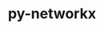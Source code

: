 ---
title: "py-networkx"
layout: cache
categories: [package, develop]
meta: {"compilers": ["apple-clang@=16.0.0", "gcc@=11.1.0", "gcc@=11.4.0", "gcc@=13.2.0", "gcc@=9.4.0", "oneapi@=2024.2.1"], "num_specs": 162, "num_specs_by_stack": {"data-vis-sdk": 12, "e4s": 39, "e4s-neoverse-v2": 2, "e4s-neoverse_v1": 9, "e4s-oneapi": 13, "e4s-power": 1, "hep": 8, "ml-darwin-aarch64-mps": 20, "ml-linux-aarch64-cpu": 26, "ml-linux-aarch64-cuda": 27, "ml-linux-x86_64-cpu": 25, "ml-linux-x86_64-cuda": 28, "root": 162}, "oss": ["sequoia", "ubuntu20.04", "ubuntu22.04", "ubuntu24.04"], "platforms": ["darwin", "linux"], "stacks": ["data-vis-sdk", "e4s", "e4s-neoverse-v2", "e4s-neoverse_v1", "e4s-oneapi", "e4s-power", "hep", "ml-darwin-aarch64-mps", "ml-linux-aarch64-cpu", "ml-linux-aarch64-cuda", "ml-linux-x86_64-cpu", "ml-linux-x86_64-cuda", "root"], "targets": ["aarch64", "neoverse_v1", "neoverse_v2", "ppc64le", "x86_64_v3"], "versions": ["2.7.1", "3.1", "3.3", "3.4.2"]}
spec_details: [{"compiler": "gcc@=11.4.0", "hash": "24bjwxhps6op2g7vo6gpicgekvpi7ol4", "os": "ubuntu22.04", "platform": "linux", "size": "-", "stacks": ["e4s-neoverse_v1", "root"], "target": "neoverse_v1", "variants": ["build_system=python_pip", "+default", "~extra"], "versions": ["2.7.1"]}, {"compiler": "oneapi@=2024.2.1", "hash": "26bgvcngotxxl3uttwsrrw3j4iiwxbax", "os": "ubuntu22.04", "platform": "linux", "size": "-", "stacks": ["e4s-oneapi", "root"], "target": "x86_64_v3", "variants": ["build_system=python_pip", "+default", "~extra"], "versions": ["3.1"]}, {"compiler": "gcc@=13.2.0", "hash": "2a3t7aek6fkiusz2rgeuyxosukfqcjvt", "os": "ubuntu24.04", "platform": "linux", "size": "-", "stacks": ["ml-linux-aarch64-cpu", "ml-linux-aarch64-cuda", "root"], "target": "aarch64", "variants": ["build_system=python_pip", "+default", "~extra"], "versions": ["2.7.1"]}, {"compiler": "oneapi@=2024.2.1", "hash": "2dc4wiljaa64dazdxavszbdwykdr2vyj", "os": "ubuntu22.04", "platform": "linux", "size": "-", "stacks": ["root"], "target": "x86_64_v3", "variants": ["build_system=python_pip", "+default", "~extra"], "versions": ["3.3"]}, {"compiler": "gcc@=13.2.0", "hash": "2hqkcor3uclnxnedq3jtudaskp4zn42h", "os": "ubuntu24.04", "platform": "linux", "size": "-", "stacks": ["ml-linux-aarch64-cpu", "ml-linux-aarch64-cuda", "root"], "target": "aarch64", "variants": ["build_system=python_pip", "+default", "~extra"], "versions": ["3.3"]}, {"compiler": "gcc@=13.2.0", "hash": "2jibqkt7gdoxx3ylege7pm7suvn45jfw", "os": "ubuntu24.04", "platform": "linux", "size": "-", "stacks": ["ml-linux-aarch64-cpu", "ml-linux-aarch64-cuda", "root"], "target": "aarch64", "variants": ["build_system=python_pip", "+default", "~extra"], "versions": ["2.7.1"]}, {"compiler": "gcc@=11.4.0", "hash": "2jpj2q6acekop3mnnajn7hf7jmamk6in", "os": "ubuntu22.04", "platform": "linux", "size": "-", "stacks": ["e4s", "root"], "target": "x86_64_v3", "variants": ["build_system=python_pip", "+default", "~extra"], "versions": ["3.4.2"]}, {"compiler": "gcc@=11.4.0", "hash": "2wuvn2g3xqakcbmtk7venkuniaygb3eu", "os": "ubuntu22.04", "platform": "linux", "size": "-", "stacks": ["e4s", "root"], "target": "x86_64_v3", "variants": ["build_system=python_pip", "+default", "~extra"], "versions": ["2.7.1"]}, {"compiler": "gcc@=13.2.0", "hash": "35xenunanc4hd6rxi7szxdhletingowk", "os": "ubuntu24.04", "platform": "linux", "size": "-", "stacks": ["ml-linux-x86_64-cpu", "ml-linux-x86_64-cuda", "root"], "target": "x86_64_v3", "variants": ["build_system=python_pip", "+default", "~extra"], "versions": ["3.3"]}, {"compiler": "gcc@=13.2.0", "hash": "3l4rhzehvxliktyxc655gfkjviy7g52f", "os": "ubuntu24.04", "platform": "linux", "size": "-", "stacks": ["ml-linux-aarch64-cpu", "ml-linux-aarch64-cuda", "root"], "target": "aarch64", "variants": ["build_system=python_pip", "+default", "~extra"], "versions": ["3.3"]}, {"compiler": "gcc@=13.2.0", "hash": "3oyzf2mzf5vblovi3kiitxx7acp5x4vv", "os": "ubuntu24.04", "platform": "linux", "size": "-", "stacks": ["ml-linux-aarch64-cpu", "ml-linux-aarch64-cuda", "root"], "target": "aarch64", "variants": ["build_system=python_pip", "+default", "~extra"], "versions": ["3.3"]}, {"compiler": "gcc@=11.4.0", "hash": "42r5lybrjmzazq344ca7kotutjvyjjos", "os": "ubuntu22.04", "platform": "linux", "size": "-", "stacks": ["e4s", "root"], "target": "x86_64_v3", "variants": ["build_system=python_pip", "+default", "~extra"], "versions": ["2.7.1"]}, {"compiler": "oneapi@=2024.2.1", "hash": "43mh5fjz7lb2gk3mjdc3jkicb5bm5mfv", "os": "ubuntu22.04", "platform": "linux", "size": "-", "stacks": ["e4s-oneapi", "root"], "target": "x86_64_v3", "variants": ["build_system=python_pip", "+default", "~extra"], "versions": ["3.3"]}, {"compiler": "gcc@=13.2.0", "hash": "45egbh6jmhfwhuhzgu3ojeieawatmas4", "os": "ubuntu24.04", "platform": "linux", "size": "-", "stacks": ["ml-linux-x86_64-cpu", "ml-linux-x86_64-cuda", "root"], "target": "x86_64_v3", "variants": ["build_system=python_pip", "+default", "~extra"], "versions": ["2.7.1"]}, {"compiler": "apple-clang@=16.0.0", "hash": "47vqv2ajj4kvycq7lgt7iga3bmjfeice", "os": "sequoia", "platform": "darwin", "size": "-", "stacks": ["ml-darwin-aarch64-mps", "root"], "target": "aarch64", "variants": ["build_system=python_pip", "+default", "~extra"], "versions": ["3.3"]}, {"compiler": "gcc@=9.4.0", "hash": "4aasdbtndx6hecsudtehasr6tp42mfsh", "os": "ubuntu20.04", "platform": "linux", "size": "-", "stacks": ["e4s-power", "root"], "target": "ppc64le", "variants": ["build_system=python_pip", "+default", "~extra"], "versions": ["3.1"]}, {"compiler": "gcc@=11.4.0", "hash": "4o7uw6djdzaf4wqxocjci5lfqoxl35br", "os": "ubuntu22.04", "platform": "linux", "size": "-", "stacks": ["e4s-neoverse_v1", "root"], "target": "neoverse_v1", "variants": ["build_system=python_pip", "+default", "~extra"], "versions": ["2.7.1"]}, {"compiler": "gcc@=13.2.0", "hash": "4tprkgh3okmqaltcoo5qr5okamnfwrpo", "os": "ubuntu24.04", "platform": "linux", "size": "-", "stacks": ["ml-linux-aarch64-cpu", "ml-linux-aarch64-cuda", "root"], "target": "aarch64", "variants": ["build_system=python_pip", "+default", "~extra"], "versions": ["2.7.1"]}, {"compiler": "gcc@=11.1.0", "hash": "5brge57mrsxxzqolm3ayi2fd56hqo6w7", "os": "ubuntu20.04", "platform": "linux", "size": "-", "stacks": ["data-vis-sdk", "root"], "target": "x86_64_v3", "variants": ["build_system=python_pip", "+default", "~extra"], "versions": ["3.4.2"]}, {"compiler": "oneapi@=2024.2.1", "hash": "5n675b5otwh5ze5w2epnly5sfj7ku2vw", "os": "ubuntu22.04", "platform": "linux", "size": "-", "stacks": ["e4s-oneapi", "root"], "target": "x86_64_v3", "variants": ["build_system=python_pip", "+default", "~extra"], "versions": ["3.1"]}, {"compiler": "apple-clang@=16.0.0", "hash": "5r3wccxar5jtxwjhtopdyibtjeybkjyw", "os": "sequoia", "platform": "darwin", "size": "-", "stacks": ["ml-darwin-aarch64-mps", "root"], "target": "aarch64", "variants": ["build_system=python_pip", "+default", "~extra"], "versions": ["2.7.1"]}, {"compiler": "gcc@=13.2.0", "hash": "5yvo4zbbw3wmdkq6sihl3nwszpyehcpv", "os": "ubuntu24.04", "platform": "linux", "size": "-", "stacks": ["ml-linux-x86_64-cpu", "ml-linux-x86_64-cuda", "root"], "target": "x86_64_v3", "variants": ["build_system=python_pip", "+default", "~extra"], "versions": ["2.7.1"]}, {"compiler": "gcc@=11.4.0", "hash": "65zgr4pckwsgauv7rprifczrkmnajumb", "os": "ubuntu22.04", "platform": "linux", "size": "-", "stacks": ["e4s", "root"], "target": "x86_64_v3", "variants": ["build_system=python_pip", "+default", "~extra"], "versions": ["3.4.2"]}, {"compiler": "oneapi@=2024.2.1", "hash": "6afgg6znxld33e6wj7xebdzrfes2ftq6", "os": "ubuntu22.04", "platform": "linux", "size": "-", "stacks": ["e4s-oneapi", "root"], "target": "x86_64_v3", "variants": ["build_system=python_pip", "+default", "~extra"], "versions": ["3.3"]}, {"compiler": "oneapi@=2024.2.1", "hash": "6cnnhb477w7swxw7va5bfwzbqv5sy2tn", "os": "ubuntu22.04", "platform": "linux", "size": "-", "stacks": ["e4s-oneapi", "root"], "target": "x86_64_v3", "variants": ["build_system=python_pip", "+default", "~extra"], "versions": ["3.3"]}, {"compiler": "gcc@=11.4.0", "hash": "6etpjjrzaqdotpjug5ypy2l72xlufpug", "os": "ubuntu22.04", "platform": "linux", "size": "-", "stacks": ["e4s", "root"], "target": "x86_64_v3", "variants": ["build_system=python_pip", "+default", "~extra"], "versions": ["3.4.2"]}, {"compiler": "gcc@=11.4.0", "hash": "6ezxfaws3nwdslabfkenk4hhjc7l3r7v", "os": "ubuntu22.04", "platform": "linux", "size": "-", "stacks": ["e4s", "root"], "target": "x86_64_v3", "variants": ["build_system=python_pip", "+default", "~extra"], "versions": ["2.7.1"]}, {"compiler": "gcc@=11.4.0", "hash": "6foidezidmyvzde5povxgm4lha6yswct", "os": "ubuntu22.04", "platform": "linux", "size": "-", "stacks": ["e4s-neoverse_v1", "root"], "target": "neoverse_v1", "variants": ["build_system=python_pip", "+default", "~extra"], "versions": ["2.7.1"]}, {"compiler": "gcc@=13.2.0", "hash": "6gdu6x7xzqva6mheq5md7dr2jwzb2o4i", "os": "ubuntu24.04", "platform": "linux", "size": "-", "stacks": ["ml-linux-aarch64-cpu", "ml-linux-aarch64-cuda", "root"], "target": "aarch64", "variants": ["build_system=python_pip", "+default", "~extra"], "versions": ["3.3"]}, {"compiler": "oneapi@=2024.2.1", "hash": "6haacjvjr5phtpuupfep2zt7kzk6e4fh", "os": "ubuntu22.04", "platform": "linux", "size": "-", "stacks": ["e4s-oneapi", "root"], "target": "x86_64_v3", "variants": ["build_system=python_pip", "+default", "~extra"], "versions": ["3.3"]}, {"compiler": "gcc@=13.2.0", "hash": "6kxgzqikotpl4o4o2dwrmerv5nz75tzc", "os": "ubuntu24.04", "platform": "linux", "size": "-", "stacks": ["ml-linux-x86_64-cuda", "root"], "target": "x86_64_v3", "variants": ["build_system=python_pip", "+default", "~extra"], "versions": ["2.7.1"]}, {"compiler": "gcc@=13.2.0", "hash": "76uho35cwovzjmghqd2kjgkyukmimfw2", "os": "ubuntu24.04", "platform": "linux", "size": "-", "stacks": ["ml-linux-x86_64-cpu", "ml-linux-x86_64-cuda", "root"], "target": "x86_64_v3", "variants": ["build_system=python_pip", "+default", "~extra"], "versions": ["3.3"]}, {"compiler": "oneapi@=2024.2.1", "hash": "7gek5a7tbr424fzhoqqyj5omfjsu7l3e", "os": "ubuntu22.04", "platform": "linux", "size": "-", "stacks": ["e4s-oneapi", "root"], "target": "x86_64_v3", "variants": ["build_system=python_pip", "+default", "~extra"], "versions": ["3.3"]}, {"compiler": "gcc@=11.4.0", "hash": "7iqlybedksaw25amsgrmrp4oqdzomthv", "os": "ubuntu22.04", "platform": "linux", "size": "-", "stacks": ["e4s", "root"], "target": "x86_64_v3", "variants": ["build_system=python_pip", "+default", "~extra"], "versions": ["3.3"]}, {"compiler": "gcc@=11.4.0", "hash": "7mgilb4zwl6trdldf45gfu3vllp37uxp", "os": "ubuntu22.04", "platform": "linux", "size": "-", "stacks": ["e4s", "root"], "target": "x86_64_v3", "variants": ["build_system=python_pip", "+default", "~extra"], "versions": ["2.7.1"]}, {"compiler": "gcc@=11.4.0", "hash": "7w32h47ipqss53s5hyfwfiyd637p6znh", "os": "ubuntu22.04", "platform": "linux", "size": "-", "stacks": ["e4s", "root"], "target": "x86_64_v3", "variants": ["build_system=python_pip", "+default", "~extra"], "versions": ["3.3"]}, {"compiler": "gcc@=11.4.0", "hash": "7xfntpx5fblvp7hrsi4idz5pzlsy7y7r", "os": "ubuntu22.04", "platform": "linux", "size": "-", "stacks": ["hep", "root"], "target": "x86_64_v3", "variants": ["build_system=python_pip", "+default", "~extra"], "versions": ["2.7.1"]}, {"compiler": "gcc@=11.4.0", "hash": "a6y5e2olcnk73z7qjbis4zk3c32yphg5", "os": "ubuntu22.04", "platform": "linux", "size": "-", "stacks": ["hep", "root"], "target": "x86_64_v3", "variants": ["build_system=python_pip", "+default", "~extra"], "versions": ["2.7.1"]}, {"compiler": "gcc@=11.4.0", "hash": "acpk7oigyperst34ukhrrnr4dhcewlcv", "os": "ubuntu22.04", "platform": "linux", "size": "-", "stacks": ["hep", "root"], "target": "x86_64_v3", "variants": ["build_system=python_pip", "+default", "~extra"], "versions": ["2.7.1"]}, {"compiler": "apple-clang@=16.0.0", "hash": "ag5pxwtl32ke2sj2a6j627qsa5ojofmz", "os": "sequoia", "platform": "darwin", "size": "-", "stacks": ["ml-darwin-aarch64-mps", "root"], "target": "aarch64", "variants": ["build_system=python_pip", "+default", "~extra"], "versions": ["3.3"]}, {"compiler": "gcc@=11.4.0", "hash": "ai45sjcxc5vmocbkylm4l72iwmgjhyka", "os": "ubuntu22.04", "platform": "linux", "size": "-", "stacks": ["hep", "root"], "target": "x86_64_v3", "variants": ["build_system=python_pip", "+default", "~extra"], "versions": ["2.7.1"]}, {"compiler": "gcc@=13.2.0", "hash": "auurnagx2seufftswc7rev72q3kpeyr7", "os": "ubuntu24.04", "platform": "linux", "size": "-", "stacks": ["ml-linux-aarch64-cpu", "ml-linux-aarch64-cuda", "root"], "target": "aarch64", "variants": ["build_system=python_pip", "+default", "~extra"], "versions": ["3.1"]}, {"compiler": "gcc@=13.2.0", "hash": "ax7fmluvmluf7lfiu5h4qk4qygnlhkhg", "os": "ubuntu24.04", "platform": "linux", "size": "-", "stacks": ["ml-linux-aarch64-cpu", "ml-linux-aarch64-cuda", "root"], "target": "aarch64", "variants": ["build_system=python_pip", "+default", "~extra"], "versions": ["3.3"]}, {"compiler": "gcc@=11.4.0", "hash": "ayt7v46bonlu7kngi2ucrvqycf35np7x", "os": "ubuntu22.04", "platform": "linux", "size": "-", "stacks": ["e4s", "root"], "target": "x86_64_v3", "variants": ["build_system=python_pip", "+default", "~extra"], "versions": ["3.3"]}, {"compiler": "gcc@=13.2.0", "hash": "bckss2njn5vfpzgao35ulwahd3gq52dc", "os": "ubuntu24.04", "platform": "linux", "size": "-", "stacks": ["ml-linux-x86_64-cpu", "ml-linux-x86_64-cuda", "root"], "target": "x86_64_v3", "variants": ["build_system=python_pip", "+default", "~extra"], "versions": ["3.3"]}, {"compiler": "oneapi@=2024.2.1", "hash": "bjovd3ynbyttpi7usivajwmvz6qcdhcw", "os": "ubuntu22.04", "platform": "linux", "size": "-", "stacks": ["e4s-oneapi", "root"], "target": "x86_64_v3", "variants": ["build_system=python_pip", "+default", "~extra"], "versions": ["3.3"]}, {"compiler": "gcc@=11.1.0", "hash": "bzv2ni7c7usimashahl2fb5xoffiym4s", "os": "ubuntu20.04", "platform": "linux", "size": "-", "stacks": ["data-vis-sdk", "root"], "target": "x86_64_v3", "variants": ["build_system=python_pip", "+default", "~extra"], "versions": ["3.4.2"]}, {"compiler": "gcc@=13.2.0", "hash": "ccrpxxdrnjolxg3tdpeat2qogrkusxmf", "os": "ubuntu24.04", "platform": "linux", "size": "-", "stacks": ["ml-linux-x86_64-cpu", "ml-linux-x86_64-cuda", "root"], "target": "x86_64_v3", "variants": ["build_system=python_pip", "+default", "~extra"], "versions": ["3.3"]}, {"compiler": "gcc@=11.4.0", "hash": "cdzyeqgfu76qin4bsx6l4l5jxfa76ota", "os": "ubuntu22.04", "platform": "linux", "size": "-", "stacks": ["e4s", "root"], "target": "x86_64_v3", "variants": ["build_system=python_pip", "+default", "~extra"], "versions": ["2.7.1"]}, {"compiler": "gcc@=11.4.0", "hash": "cgi2igkbnx6gkas7mopbghtywrdsgofo", "os": "ubuntu22.04", "platform": "linux", "size": "-", "stacks": ["e4s", "root"], "target": "x86_64_v3", "variants": ["build_system=python_pip", "+default", "~extra"], "versions": ["3.4.2"]}, {"compiler": "apple-clang@=16.0.0", "hash": "cqltfww2rkslhn7zuoxvuyweuhn4iowt", "os": "sequoia", "platform": "darwin", "size": "-", "stacks": ["ml-darwin-aarch64-mps", "root"], "target": "aarch64", "variants": ["build_system=python_pip", "+default", "~extra"], "versions": ["2.7.1"]}, {"compiler": "gcc@=13.2.0", "hash": "cwxbnbuphzwfyrd3krnrfk4q47f2q2fq", "os": "ubuntu24.04", "platform": "linux", "size": "-", "stacks": ["ml-linux-aarch64-cpu", "ml-linux-aarch64-cuda", "root"], "target": "aarch64", "variants": ["build_system=python_pip", "+default", "~extra"], "versions": ["2.7.1"]}, {"compiler": "gcc@=11.1.0", "hash": "d4s7gzejrwyl2grtz6hpw4hxfy4r5hnx", "os": "ubuntu20.04", "platform": "linux", "size": "-", "stacks": ["data-vis-sdk", "root"], "target": "x86_64_v3", "variants": ["build_system=python_pip", "+default", "~extra"], "versions": ["3.4.2"]}, {"compiler": "gcc@=11.4.0", "hash": "df4o5agyb2pzpmecztujhstqeaijtps6", "os": "ubuntu22.04", "platform": "linux", "size": "-", "stacks": ["e4s-neoverse_v1", "root"], "target": "neoverse_v1", "variants": ["build_system=python_pip", "+default", "~extra"], "versions": ["2.7.1"]}, {"compiler": "gcc@=11.4.0", "hash": "dmbbdi76qcnsgj2wgvk4fubg3xhhdlz6", "os": "ubuntu22.04", "platform": "linux", "size": "-", "stacks": ["e4s", "root"], "target": "x86_64_v3", "variants": ["build_system=python_pip", "+default", "~extra"], "versions": ["2.7.1"]}, {"compiler": "gcc@=11.4.0", "hash": "drgv6hsaerssd2ceoi4crl4fleqfkcqi", "os": "ubuntu22.04", "platform": "linux", "size": "-", "stacks": ["e4s-neoverse_v1", "root"], "target": "neoverse_v1", "variants": ["build_system=python_pip", "+default", "~extra"], "versions": ["3.1"]}, {"compiler": "gcc@=11.4.0", "hash": "e6lo5rk5o3zctv4465opxjr5huqw6i5t", "os": "ubuntu22.04", "platform": "linux", "size": "-", "stacks": ["e4s", "root"], "target": "x86_64_v3", "variants": ["build_system=python_pip", "+default", "~extra"], "versions": ["3.3"]}, {"compiler": "apple-clang@=16.0.0", "hash": "eckheirh6fgjqt2nyrbkgw7rcago7smr", "os": "sequoia", "platform": "darwin", "size": "-", "stacks": ["ml-darwin-aarch64-mps", "root"], "target": "aarch64", "variants": ["build_system=python_pip", "+default", "~extra"], "versions": ["2.7.1"]}, {"compiler": "apple-clang@=16.0.0", "hash": "ehfvdwpud4n73xx75gzjmsymk3x76tkd", "os": "sequoia", "platform": "darwin", "size": "-", "stacks": ["ml-darwin-aarch64-mps", "root"], "target": "aarch64", "variants": ["build_system=python_pip", "+default", "~extra"], "versions": ["3.1"]}, {"compiler": "gcc@=13.2.0", "hash": "epguzqitbaz4pbisaxnqgxidbql6z442", "os": "ubuntu24.04", "platform": "linux", "size": "-", "stacks": ["ml-linux-x86_64-cpu", "ml-linux-x86_64-cuda", "root"], "target": "x86_64_v3", "variants": ["build_system=python_pip", "+default", "~extra"], "versions": ["2.7.1"]}, {"compiler": "gcc@=13.2.0", "hash": "esosqrxrvyfoggej6zsyyj3gatjcvh44", "os": "ubuntu24.04", "platform": "linux", "size": "-", "stacks": ["ml-linux-x86_64-cpu", "ml-linux-x86_64-cuda", "root"], "target": "x86_64_v3", "variants": ["build_system=python_pip", "+default", "~extra"], "versions": ["2.7.1"]}, {"compiler": "gcc@=11.4.0", "hash": "f5vkzuoms5xtpbhjeetlj42bmto2gtkk", "os": "ubuntu22.04", "platform": "linux", "size": "-", "stacks": ["e4s", "root"], "target": "x86_64_v3", "variants": ["build_system=python_pip", "+default", "~extra"], "versions": ["3.1"]}, {"compiler": "gcc@=11.4.0", "hash": "f7nmm4adbrtynuio4aaroz2thz2k75gu", "os": "ubuntu22.04", "platform": "linux", "size": "-", "stacks": ["e4s", "root"], "target": "x86_64_v3", "variants": ["build_system=python_pip", "+default", "~extra"], "versions": ["3.4.2"]}, {"compiler": "gcc@=11.1.0", "hash": "faa4wiyz4bxydg2yilt7utni5efemtyg", "os": "ubuntu20.04", "platform": "linux", "size": "-", "stacks": ["data-vis-sdk", "root"], "target": "x86_64_v3", "variants": ["build_system=python_pip", "+default", "~extra"], "versions": ["3.4.2"]}, {"compiler": "gcc@=11.4.0", "hash": "fgf2zsd3rx7oisoh6e5pbxpgrs6imhal", "os": "ubuntu22.04", "platform": "linux", "size": "-", "stacks": ["e4s", "root"], "target": "x86_64_v3", "variants": ["build_system=python_pip", "+default", "~extra"], "versions": ["2.7.1"]}, {"compiler": "apple-clang@=16.0.0", "hash": "ftio6genv3of3hv4nho2na5dcbbumfqi", "os": "sequoia", "platform": "darwin", "size": "-", "stacks": ["ml-darwin-aarch64-mps", "root"], "target": "aarch64", "variants": ["build_system=python_pip", "+default", "~extra"], "versions": ["3.3"]}, {"compiler": "gcc@=13.2.0", "hash": "fxwllfgmeniegoqky7eljc7afcucca5x", "os": "ubuntu24.04", "platform": "linux", "size": "-", "stacks": ["ml-linux-x86_64-cpu", "ml-linux-x86_64-cuda", "root"], "target": "x86_64_v3", "variants": ["build_system=python_pip", "+default", "~extra"], "versions": ["2.7.1"]}, {"compiler": "gcc@=11.4.0", "hash": "g77eqjlxj5vs4l6pilix76bdd323xfyz", "os": "ubuntu22.04", "platform": "linux", "size": "-", "stacks": ["e4s-neoverse-v2", "root"], "target": "neoverse_v2", "variants": ["build_system=python_pip", "+default", "~extra"], "versions": ["3.1"]}, {"compiler": "gcc@=13.2.0", "hash": "g77hgiiuheoocnvinpu37vgdu6xiz32f", "os": "ubuntu24.04", "platform": "linux", "size": "-", "stacks": ["ml-linux-x86_64-cuda", "root"], "target": "x86_64_v3", "variants": ["build_system=python_pip", "+default", "~extra"], "versions": ["3.3"]}, {"compiler": "gcc@=11.4.0", "hash": "gflpfdxrnv3vznjcexwurqtx3y3qp5y5", "os": "ubuntu22.04", "platform": "linux", "size": "-", "stacks": ["e4s", "root"], "target": "x86_64_v3", "variants": ["build_system=python_pip", "+default", "~extra"], "versions": ["3.4.2"]}, {"compiler": "gcc@=11.4.0", "hash": "giy57kq35dt3eo4qvolwakw6wneub5ec", "os": "ubuntu22.04", "platform": "linux", "size": "-", "stacks": ["e4s", "root"], "target": "x86_64_v3", "variants": ["build_system=python_pip", "+default", "~extra"], "versions": ["3.3"]}, {"compiler": "gcc@=11.1.0", "hash": "glbth7nvfvtjaczcepulzz4nwayekyvc", "os": "ubuntu20.04", "platform": "linux", "size": "-", "stacks": ["data-vis-sdk", "root"], "target": "x86_64_v3", "variants": ["build_system=python_pip", "+default", "~extra"], "versions": ["3.4.2"]}, {"compiler": "gcc@=13.2.0", "hash": "gq54a5dy5gvkmdmsrkip3bja4aggff5q", "os": "ubuntu24.04", "platform": "linux", "size": "-", "stacks": ["ml-linux-x86_64-cpu", "ml-linux-x86_64-cuda", "root"], "target": "x86_64_v3", "variants": ["build_system=python_pip", "+default", "~extra"], "versions": ["3.3"]}, {"compiler": "gcc@=13.2.0", "hash": "gswzhruo5cijcgt6mkrteenryosmfmcn", "os": "ubuntu24.04", "platform": "linux", "size": "-", "stacks": ["ml-linux-aarch64-cpu", "ml-linux-aarch64-cuda", "root"], "target": "aarch64", "variants": ["build_system=python_pip", "+default", "~extra"], "versions": ["2.7.1"]}, {"compiler": "gcc@=11.4.0", "hash": "guqi27xwargohgtpmr2lrvktj6lcuy5r", "os": "ubuntu22.04", "platform": "linux", "size": "-", "stacks": ["e4s-neoverse-v2", "root"], "target": "neoverse_v2", "variants": ["build_system=python_pip", "+default", "~extra"], "versions": ["3.1"]}, {"compiler": "gcc@=11.4.0", "hash": "h4kiqzarfkb6th45vbj6rkpbur4xiewg", "os": "ubuntu22.04", "platform": "linux", "size": "-", "stacks": ["e4s-neoverse_v1", "root"], "target": "neoverse_v1", "variants": ["build_system=python_pip", "+default", "~extra"], "versions": ["2.7.1"]}, {"compiler": "gcc@=11.4.0", "hash": "h5jtnx6js6tfpf4rzld6o4mlkcdmiq2j", "os": "ubuntu22.04", "platform": "linux", "size": "-", "stacks": ["e4s", "root"], "target": "x86_64_v3", "variants": ["build_system=python_pip", "+default", "~extra"], "versions": ["3.4.2"]}, {"compiler": "gcc@=11.4.0", "hash": "h75mhtajpqm5dcsy5glm3ezei2tih5xn", "os": "ubuntu22.04", "platform": "linux", "size": "-", "stacks": ["e4s", "root"], "target": "x86_64_v3", "variants": ["build_system=python_pip", "+default", "~extra"], "versions": ["2.7.1"]}, {"compiler": "gcc@=13.2.0", "hash": "hj4ui55elgw7zaqgezszcmdacl4ipnnx", "os": "ubuntu24.04", "platform": "linux", "size": "-", "stacks": ["ml-linux-aarch64-cpu", "ml-linux-aarch64-cuda", "root"], "target": "aarch64", "variants": ["build_system=python_pip", "+default", "~extra"], "versions": ["2.7.1"]}, {"compiler": "gcc@=13.2.0", "hash": "hjb2kslrgvrwqrq2rkzh3xmp6jzk7h2l", "os": "ubuntu24.04", "platform": "linux", "size": "-", "stacks": ["ml-linux-aarch64-cpu", "ml-linux-aarch64-cuda", "root"], "target": "aarch64", "variants": ["build_system=python_pip", "+default", "~extra"], "versions": ["2.7.1"]}, {"compiler": "apple-clang@=16.0.0", "hash": "hkvkalsm3mjwkhtk6bpugzrdek4kpm5l", "os": "sequoia", "platform": "darwin", "size": "-", "stacks": ["ml-darwin-aarch64-mps", "root"], "target": "aarch64", "variants": ["build_system=python_pip", "+default", "~extra"], "versions": ["3.3"]}, {"compiler": "gcc@=13.2.0", "hash": "hquz7dz3owlta2a2yvnbywlmmxvjdmim", "os": "ubuntu24.04", "platform": "linux", "size": "-", "stacks": ["ml-linux-x86_64-cpu", "ml-linux-x86_64-cuda", "root"], "target": "x86_64_v3", "variants": ["build_system=python_pip", "+default", "~extra"], "versions": ["3.3"]}, {"compiler": "gcc@=13.2.0", "hash": "i2il7k4dhqple355mqnpqborkn5bkekq", "os": "ubuntu24.04", "platform": "linux", "size": "-", "stacks": ["ml-linux-x86_64-cpu", "ml-linux-x86_64-cuda", "root"], "target": "x86_64_v3", "variants": ["build_system=python_pip", "+default", "~extra"], "versions": ["2.7.1"]}, {"compiler": "gcc@=11.1.0", "hash": "i3crlhhrxr3xxflkie2mopoetpv5pug5", "os": "ubuntu20.04", "platform": "linux", "size": "-", "stacks": ["data-vis-sdk", "root"], "target": "x86_64_v3", "variants": ["build_system=python_pip", "+default", "~extra"], "versions": ["3.4.2"]}, {"compiler": "gcc@=11.4.0", "hash": "ibvjzkul55nf6g7uujcza3ykm2am6vs5", "os": "ubuntu22.04", "platform": "linux", "size": "-", "stacks": ["e4s", "root"], "target": "x86_64_v3", "variants": ["build_system=python_pip", "+default", "~extra"], "versions": ["2.7.1"]}, {"compiler": "gcc@=11.4.0", "hash": "im57aw5ouxgvrw6plp5padqklis3misa", "os": "ubuntu22.04", "platform": "linux", "size": "-", "stacks": ["e4s", "root"], "target": "x86_64_v3", "variants": ["build_system=python_pip", "+default", "~extra"], "versions": ["2.7.1"]}, {"compiler": "gcc@=13.2.0", "hash": "izykbghus7kuwtbjwjjzri6nwb3y7hz4", "os": "ubuntu24.04", "platform": "linux", "size": "-", "stacks": ["ml-linux-aarch64-cpu", "ml-linux-aarch64-cuda", "root"], "target": "aarch64", "variants": ["build_system=python_pip", "+default", "~extra"], "versions": ["2.7.1"]}, {"compiler": "gcc@=11.4.0", "hash": "j4ndzok2kyq5g4doptebkjqem5yva6gj", "os": "ubuntu22.04", "platform": "linux", "size": "-", "stacks": ["e4s", "root"], "target": "x86_64_v3", "variants": ["build_system=python_pip", "+default", "~extra"], "versions": ["3.4.2"]}, {"compiler": "gcc@=11.4.0", "hash": "jadhum3epqpe2dg62ehzeblqwyiau6gh", "os": "ubuntu22.04", "platform": "linux", "size": "-", "stacks": ["e4s-neoverse_v1", "root"], "target": "neoverse_v1", "variants": ["build_system=python_pip", "+default", "~extra"], "versions": ["2.7.1"]}, {"compiler": "gcc@=11.4.0", "hash": "jfh3k7q7um546ky57y6z3622ow7xgluj", "os": "ubuntu22.04", "platform": "linux", "size": "-", "stacks": ["e4s", "root"], "target": "x86_64_v3", "variants": ["build_system=python_pip", "+default", "~extra"], "versions": ["3.1"]}, {"compiler": "gcc@=11.1.0", "hash": "jiqumlmvtmskxrqjxttzqmieitgl7u2d", "os": "ubuntu20.04", "platform": "linux", "size": "-", "stacks": ["data-vis-sdk", "root"], "target": "x86_64_v3", "variants": ["build_system=python_pip", "+default", "~extra"], "versions": ["3.4.2"]}, {"compiler": "gcc@=11.4.0", "hash": "jmzx6gr3ve2lo32emzhn2eqizemxlsgn", "os": "ubuntu22.04", "platform": "linux", "size": "-", "stacks": ["e4s", "root"], "target": "x86_64_v3", "variants": ["build_system=python_pip", "+default", "~extra"], "versions": ["3.3"]}, {"compiler": "gcc@=13.2.0", "hash": "jsj3c4w2njfdvluk3cm3je6dbckgacwy", "os": "ubuntu24.04", "platform": "linux", "size": "-", "stacks": ["ml-linux-aarch64-cpu", "ml-linux-aarch64-cuda", "root"], "target": "aarch64", "variants": ["build_system=python_pip", "+default", "~extra"], "versions": ["2.7.1"]}, {"compiler": "gcc@=13.2.0", "hash": "jvkgedrggja2kytjfzhnfhykgegv2imx", "os": "ubuntu24.04", "platform": "linux", "size": "-", "stacks": ["ml-linux-aarch64-cpu", "ml-linux-aarch64-cuda", "root"], "target": "aarch64", "variants": ["build_system=python_pip", "+default", "~extra"], "versions": ["2.7.1"]}, {"compiler": "gcc@=11.4.0", "hash": "k3errqqadheatb76rpvmfsc3e2dr3ncs", "os": "ubuntu22.04", "platform": "linux", "size": "-", "stacks": ["e4s", "root"], "target": "x86_64_v3", "variants": ["build_system=python_pip", "+default", "~extra"], "versions": ["3.4.2"]}, {"compiler": "gcc@=11.4.0", "hash": "k7f5gzcsxzjfd6il5ezk3mqdwovg4v3i", "os": "ubuntu22.04", "platform": "linux", "size": "-", "stacks": ["e4s", "root"], "target": "x86_64_v3", "variants": ["build_system=python_pip", "+default", "~extra"], "versions": ["2.7.1"]}, {"compiler": "gcc@=13.2.0", "hash": "kj2mgflv5x4bekczksctfs3whxspgp22", "os": "ubuntu24.04", "platform": "linux", "size": "-", "stacks": ["ml-linux-aarch64-cpu", "ml-linux-aarch64-cuda", "root"], "target": "aarch64", "variants": ["build_system=python_pip", "+default", "~extra"], "versions": ["3.3"]}, {"compiler": "oneapi@=2024.2.1", "hash": "l2pfz3daermqqef76b7otrmzx3kolvcg", "os": "ubuntu22.04", "platform": "linux", "size": "-", "stacks": ["e4s-oneapi", "root"], "target": "x86_64_v3", "variants": ["build_system=python_pip", "+default", "~extra"], "versions": ["3.1"]}, {"compiler": "gcc@=13.2.0", "hash": "l2vmcocn6zabi4casoukwacliudoczbr", "os": "ubuntu24.04", "platform": "linux", "size": "-", "stacks": ["ml-linux-x86_64-cpu", "ml-linux-x86_64-cuda", "root"], "target": "x86_64_v3", "variants": ["build_system=python_pip", "+default", "~extra"], "versions": ["3.3"]}, {"compiler": "oneapi@=2024.2.1", "hash": "lbpxykow6p57fuikjpk6yp7vgynnoadi", "os": "ubuntu22.04", "platform": "linux", "size": "-", "stacks": ["e4s-oneapi", "root"], "target": "x86_64_v3", "variants": ["build_system=python_pip", "+default", "~extra"], "versions": ["3.3"]}, {"compiler": "gcc@=11.1.0", "hash": "lghi7jjla4kaex2ceqm3f4jqvoqogh2m", "os": "ubuntu20.04", "platform": "linux", "size": "-", "stacks": ["data-vis-sdk", "root"], "target": "x86_64_v3", "variants": ["build_system=python_pip", "+default", "~extra"], "versions": ["3.4.2"]}, {"compiler": "oneapi@=2024.2.1", "hash": "ljo6bojmzwiu25ulijvd4lntdoikbteq", "os": "ubuntu22.04", "platform": "linux", "size": "-", "stacks": ["e4s-oneapi", "root"], "target": "x86_64_v3", "variants": ["build_system=python_pip", "+default", "~extra"], "versions": ["3.3"]}, {"compiler": "apple-clang@=16.0.0", "hash": "m7urq7a2berx3nead5yljwl4zp5vjpdq", "os": "sequoia", "platform": "darwin", "size": "-", "stacks": ["ml-darwin-aarch64-mps", "root"], "target": "aarch64", "variants": ["build_system=python_pip", "+default", "~extra"], "versions": ["3.3"]}, {"compiler": "apple-clang@=16.0.0", "hash": "mbx26z3aztfmsfy4vgxu73xiy3cua3of", "os": "sequoia", "platform": "darwin", "size": "-", "stacks": ["ml-darwin-aarch64-mps", "root"], "target": "aarch64", "variants": ["build_system=python_pip", "+default", "~extra"], "versions": ["3.3"]}, {"compiler": "gcc@=13.2.0", "hash": "mcv3g33tdeeaonbo2xtckps67yf6xo7h", "os": "ubuntu24.04", "platform": "linux", "size": "-", "stacks": ["ml-linux-x86_64-cpu", "ml-linux-x86_64-cuda", "root"], "target": "x86_64_v3", "variants": ["build_system=python_pip", "+default", "~extra"], "versions": ["2.7.1"]}, {"compiler": "gcc@=13.2.0", "hash": "md7h3ku7tfpy24zizld4tnp5upa3r4jp", "os": "ubuntu24.04", "platform": "linux", "size": "-", "stacks": ["ml-linux-aarch64-cpu", "ml-linux-aarch64-cuda", "root"], "target": "aarch64", "variants": ["build_system=python_pip", "+default", "~extra"], "versions": ["3.3"]}, {"compiler": "gcc@=11.4.0", "hash": "mdif2tsfriukemzq5c723ywjkp72ej74", "os": "ubuntu22.04", "platform": "linux", "size": "-", "stacks": ["e4s", "root"], "target": "x86_64_v3", "variants": ["build_system=python_pip", "+default", "~extra"], "versions": ["3.1"]}, {"compiler": "gcc@=13.2.0", "hash": "mgrrwxyv2fu4st2562zfylf4rfjrlsgz", "os": "ubuntu24.04", "platform": "linux", "size": "-", "stacks": ["ml-linux-aarch64-cpu", "ml-linux-aarch64-cuda", "root"], "target": "aarch64", "variants": ["build_system=python_pip", "+default", "~extra"], "versions": ["2.7.1"]}, {"compiler": "gcc@=11.4.0", "hash": "misk7siyrmj6iq5hsovb7isuavcs7qgg", "os": "ubuntu22.04", "platform": "linux", "size": "-", "stacks": ["e4s", "root"], "target": "x86_64_v3", "variants": ["build_system=python_pip", "+default", "~extra"], "versions": ["2.7.1"]}, {"compiler": "gcc@=11.4.0", "hash": "mlxl2z6bb7knnhay7huyiq5hxhntermo", "os": "ubuntu22.04", "platform": "linux", "size": "-", "stacks": ["e4s", "root"], "target": "x86_64_v3", "variants": ["build_system=python_pip", "+default", "~extra"], "versions": ["2.7.1"]}, {"compiler": "gcc@=13.2.0", "hash": "mpxcibuh5aafy3n4yzm6gew2tk2x2eaj", "os": "ubuntu24.04", "platform": "linux", "size": "-", "stacks": ["ml-linux-aarch64-cpu", "ml-linux-aarch64-cuda", "root"], "target": "aarch64", "variants": ["build_system=python_pip", "+default", "~extra"], "versions": ["3.3"]}, {"compiler": "apple-clang@=16.0.0", "hash": "mqe6hwstt2z4whu7hauvxglt4yaerg77", "os": "sequoia", "platform": "darwin", "size": "-", "stacks": ["ml-darwin-aarch64-mps", "root"], "target": "aarch64", "variants": ["build_system=python_pip", "+default", "~extra"], "versions": ["3.3"]}, {"compiler": "apple-clang@=16.0.0", "hash": "nhllhwjucoccmv43yoobnr2i2w22gd5c", "os": "sequoia", "platform": "darwin", "size": "-", "stacks": ["ml-darwin-aarch64-mps", "root"], "target": "aarch64", "variants": ["build_system=python_pip", "+default", "~extra"], "versions": ["2.7.1"]}, {"compiler": "gcc@=13.2.0", "hash": "nywz7n32twynxluuwke5xfeuqu4efpkg", "os": "ubuntu24.04", "platform": "linux", "size": "-", "stacks": ["ml-linux-x86_64-cpu", "ml-linux-x86_64-cuda", "root"], "target": "x86_64_v3", "variants": ["build_system=python_pip", "+default", "~extra"], "versions": ["2.7.1"]}, {"compiler": "oneapi@=2024.2.1", "hash": "oknm7dhsfgugjpjkiklq74fbzl7albn4", "os": "ubuntu22.04", "platform": "linux", "size": "-", "stacks": ["e4s-oneapi", "root"], "target": "x86_64_v3", "variants": ["build_system=python_pip", "+default", "~extra"], "versions": ["3.3"]}, {"compiler": "gcc@=13.2.0", "hash": "olcddfn5teznerusk24l752t62xnk6sx", "os": "ubuntu24.04", "platform": "linux", "size": "-", "stacks": ["ml-linux-x86_64-cpu", "ml-linux-x86_64-cuda", "root"], "target": "x86_64_v3", "variants": ["build_system=python_pip", "+default", "~extra"], "versions": ["2.7.1"]}, {"compiler": "gcc@=11.4.0", "hash": "omaaiiarhog7pn2hv2pnoioh6jrxlzlk", "os": "ubuntu22.04", "platform": "linux", "size": "-", "stacks": ["e4s", "root"], "target": "x86_64_v3", "variants": ["build_system=python_pip", "+default", "~extra"], "versions": ["3.4.2"]}, {"compiler": "gcc@=11.4.0", "hash": "opf4sdjstp57xtqqeov526zriruvbeku", "os": "ubuntu22.04", "platform": "linux", "size": "-", "stacks": ["e4s", "root"], "target": "x86_64_v3", "variants": ["build_system=python_pip", "+default", "~extra"], "versions": ["3.3"]}, {"compiler": "gcc@=13.2.0", "hash": "oqiknvc5a4vjsmxp5knioyunvhw3ts3u", "os": "ubuntu24.04", "platform": "linux", "size": "-", "stacks": ["ml-linux-x86_64-cuda", "root"], "target": "x86_64_v3", "variants": ["build_system=python_pip", "+default", "~extra"], "versions": ["3.1"]}, {"compiler": "gcc@=11.4.0", "hash": "oqkhitr7w3ppfsbt7lfpgckkqhm2pxlc", "os": "ubuntu22.04", "platform": "linux", "size": "-", "stacks": ["hep", "root"], "target": "x86_64_v3", "variants": ["build_system=python_pip", "+default", "~extra"], "versions": ["2.7.1"]}, {"compiler": "gcc@=11.1.0", "hash": "oqwjhbo7yzaimadwbpjxnmommbkfnbbg", "os": "ubuntu20.04", "platform": "linux", "size": "-", "stacks": ["data-vis-sdk", "root"], "target": "x86_64_v3", "variants": ["build_system=python_pip", "+default", "~extra"], "versions": ["3.1"]}, {"compiler": "gcc@=13.2.0", "hash": "pqfcdvbn3l5bzf5hshnbli2vm4dk74u4", "os": "ubuntu24.04", "platform": "linux", "size": "-", "stacks": ["ml-linux-aarch64-cpu", "ml-linux-aarch64-cuda", "root"], "target": "aarch64", "variants": ["build_system=python_pip", "+default", "~extra"], "versions": ["2.7.1"]}, {"compiler": "gcc@=13.2.0", "hash": "puyffspdzwt5m2ysib4u2o53mdzxppjt", "os": "ubuntu24.04", "platform": "linux", "size": "-", "stacks": ["ml-linux-x86_64-cpu", "ml-linux-x86_64-cuda", "root"], "target": "x86_64_v3", "variants": ["build_system=python_pip", "+default", "~extra"], "versions": ["2.7.1"]}, {"compiler": "gcc@=11.4.0", "hash": "q3yhba4vqacocorhn6oggchwm5ayadg3", "os": "ubuntu22.04", "platform": "linux", "size": "-", "stacks": ["e4s", "root"], "target": "x86_64_v3", "variants": ["build_system=python_pip", "+default", "~extra"], "versions": ["3.3"]}, {"compiler": "gcc@=11.4.0", "hash": "q4k7anav5fda6ta5vyz5ys6dvofpeqkj", "os": "ubuntu22.04", "platform": "linux", "size": "-", "stacks": ["root"], "target": "x86_64_v3", "variants": ["build_system=python_pip", "+default", "~extra"], "versions": ["3.3"]}, {"compiler": "gcc@=13.2.0", "hash": "qtw6nzmxzco25537saqhlylq6mk7ehqo", "os": "ubuntu24.04", "platform": "linux", "size": "-", "stacks": ["ml-linux-x86_64-cpu", "ml-linux-x86_64-cuda", "root"], "target": "x86_64_v3", "variants": ["build_system=python_pip", "+default", "~extra"], "versions": ["3.3"]}, {"compiler": "gcc@=13.2.0", "hash": "rbmk4xruzt42xtjm6njfovoiymgguh2g", "os": "ubuntu24.04", "platform": "linux", "size": "-", "stacks": ["ml-linux-aarch64-cpu", "ml-linux-aarch64-cuda", "root"], "target": "aarch64", "variants": ["build_system=python_pip", "+default", "~extra"], "versions": ["3.1"]}, {"compiler": "gcc@=11.4.0", "hash": "rcmsokq7rlfo3voh63cp7oinp4yukii6", "os": "ubuntu22.04", "platform": "linux", "size": "-", "stacks": ["hep", "root"], "target": "x86_64_v3", "variants": ["build_system=python_pip", "+default", "~extra"], "versions": ["2.7.1"]}, {"compiler": "apple-clang@=16.0.0", "hash": "rlplqizykhjb4wk5zj4e7weuamdufkqk", "os": "sequoia", "platform": "darwin", "size": "-", "stacks": ["ml-darwin-aarch64-mps", "root"], "target": "aarch64", "variants": ["build_system=python_pip", "+default", "~extra"], "versions": ["2.7.1"]}, {"compiler": "gcc@=13.2.0", "hash": "rurh7rcisvj3v3dtjcpu3qmpmjpxnvzl", "os": "ubuntu24.04", "platform": "linux", "size": "-", "stacks": ["ml-linux-x86_64-cpu", "ml-linux-x86_64-cuda", "root"], "target": "x86_64_v3", "variants": ["build_system=python_pip", "+default", "~extra"], "versions": ["3.3"]}, {"compiler": "gcc@=13.2.0", "hash": "rviyo3tvpmfwpdkx6vuo7b4nw6gxqpdy", "os": "ubuntu24.04", "platform": "linux", "size": "-", "stacks": ["ml-linux-x86_64-cpu", "ml-linux-x86_64-cuda", "root"], "target": "x86_64_v3", "variants": ["build_system=python_pip", "+default", "~extra"], "versions": ["2.7.1"]}, {"compiler": "gcc@=13.2.0", "hash": "s544nxkloet72xc7lktiskkoutzlc2ch", "os": "ubuntu24.04", "platform": "linux", "size": "-", "stacks": ["ml-linux-x86_64-cpu", "ml-linux-x86_64-cuda", "root"], "target": "x86_64_v3", "variants": ["build_system=python_pip", "+default", "~extra"], "versions": ["2.7.1"]}, {"compiler": "gcc@=11.4.0", "hash": "sycncte3q64m4giqsjwydbbqwdwf27j2", "os": "ubuntu22.04", "platform": "linux", "size": "-", "stacks": ["e4s-neoverse_v1", "root"], "target": "neoverse_v1", "variants": ["build_system=python_pip", "+default", "~extra"], "versions": ["3.1"]}, {"compiler": "gcc@=13.2.0", "hash": "syjgbrpoyfq4afcowsqe6kz7qxjya4p5", "os": "ubuntu24.04", "platform": "linux", "size": "-", "stacks": ["ml-linux-x86_64-cpu", "ml-linux-x86_64-cuda", "root"], "target": "x86_64_v3", "variants": ["build_system=python_pip", "+default", "~extra"], "versions": ["2.7.1"]}, {"compiler": "gcc@=13.2.0", "hash": "syuqtaypj4rrxod23u4qnq4uqqty7uzd", "os": "ubuntu24.04", "platform": "linux", "size": "-", "stacks": ["ml-linux-aarch64-cpu", "ml-linux-aarch64-cuda", "root"], "target": "aarch64", "variants": ["build_system=python_pip", "+default", "~extra"], "versions": ["2.7.1"]}, {"compiler": "gcc@=13.2.0", "hash": "t2kfyjzgszawkxz7xtowr3nue2lkmbbz", "os": "ubuntu24.04", "platform": "linux", "size": "-", "stacks": ["ml-linux-x86_64-cpu", "ml-linux-x86_64-cuda", "root"], "target": "x86_64_v3", "variants": ["build_system=python_pip", "+default", "~extra"], "versions": ["2.7.1"]}, {"compiler": "gcc@=11.1.0", "hash": "th3lvehckmcnpg5tetwxbsw6m6pso63h", "os": "ubuntu20.04", "platform": "linux", "size": "-", "stacks": ["data-vis-sdk", "root"], "target": "x86_64_v3", "variants": ["build_system=python_pip", "+default", "~extra"], "versions": ["3.4.2"]}, {"compiler": "gcc@=11.4.0", "hash": "tmipnydsemr54qvcya53xwn6haihdz7e", "os": "ubuntu22.04", "platform": "linux", "size": "-", "stacks": ["e4s", "root"], "target": "x86_64_v3", "variants": ["build_system=python_pip", "+default", "~extra"], "versions": ["2.7.1"]}, {"compiler": "gcc@=13.2.0", "hash": "tvyhdw5vxisemjazg5ldlbcwdjn6j4lo", "os": "ubuntu24.04", "platform": "linux", "size": "-", "stacks": ["ml-linux-aarch64-cpu", "ml-linux-aarch64-cuda", "root"], "target": "aarch64", "variants": ["build_system=python_pip", "+default", "~extra"], "versions": ["2.7.1"]}, {"compiler": "gcc@=13.2.0", "hash": "u6l5k2p4znzr5iwgp4fwv52vtdliiw32", "os": "ubuntu24.04", "platform": "linux", "size": "-", "stacks": ["ml-linux-aarch64-cpu", "ml-linux-aarch64-cuda", "root"], "target": "aarch64", "variants": ["build_system=python_pip", "+default", "~extra"], "versions": ["2.7.1"]}, {"compiler": "gcc@=11.4.0", "hash": "udkxt2yhyezgozetlo6v5ig5g6ukikuw", "os": "ubuntu22.04", "platform": "linux", "size": "-", "stacks": ["hep", "root"], "target": "x86_64_v3", "variants": ["build_system=python_pip", "+default", "~extra"], "versions": ["2.7.1"]}, {"compiler": "gcc@=11.1.0", "hash": "uknd4alf7hvd4vhy57yy73uw6ndffwz4", "os": "ubuntu20.04", "platform": "linux", "size": "-", "stacks": ["data-vis-sdk", "root"], "target": "x86_64_v3", "variants": ["build_system=python_pip", "+default", "~extra"], "versions": ["3.4.2"]}, {"compiler": "gcc@=13.2.0", "hash": "uyo3tlzniu7pc6dexkh7x7j5dwhzroxj", "os": "ubuntu24.04", "platform": "linux", "size": "-", "stacks": ["ml-linux-x86_64-cpu", "ml-linux-x86_64-cuda", "root"], "target": "x86_64_v3", "variants": ["build_system=python_pip", "+default", "~extra"], "versions": ["2.7.1"]}, {"compiler": "apple-clang@=16.0.0", "hash": "vcg2dupt7fztf5uff2ez3owe5pmq4hda", "os": "sequoia", "platform": "darwin", "size": "-", "stacks": ["ml-darwin-aarch64-mps", "root"], "target": "aarch64", "variants": ["build_system=python_pip", "+default", "~extra"], "versions": ["2.7.1"]}, {"compiler": "gcc@=11.1.0", "hash": "viflplgrpmiqgqytkk6gzno3cobc5boe", "os": "ubuntu20.04", "platform": "linux", "size": "-", "stacks": ["data-vis-sdk", "root"], "target": "x86_64_v3", "variants": ["build_system=python_pip", "+default", "~extra"], "versions": ["3.1"]}, {"compiler": "gcc@=11.4.0", "hash": "vt4xklvn6jw4x4r2nqn3dzi5swjz3abq", "os": "ubuntu22.04", "platform": "linux", "size": "-", "stacks": ["hep", "root"], "target": "x86_64_v3", "variants": ["build_system=python_pip", "+default", "~extra"], "versions": ["2.7.1"]}, {"compiler": "apple-clang@=16.0.0", "hash": "wbfjdyfqg6lryxay5i6omgtd57mcu5rw", "os": "sequoia", "platform": "darwin", "size": "-", "stacks": ["ml-darwin-aarch64-mps", "root"], "target": "aarch64", "variants": ["build_system=python_pip", "+default", "~extra"], "versions": ["3.3"]}, {"compiler": "gcc@=11.4.0", "hash": "wjnvrzozghoblxurlb4f5f6osn74ua37", "os": "ubuntu22.04", "platform": "linux", "size": "-", "stacks": ["e4s", "root"], "target": "x86_64_v3", "variants": ["build_system=python_pip", "+default", "~extra"], "versions": ["2.7.1"]}, {"compiler": "gcc@=13.2.0", "hash": "wp6hzokgaq54z6tjakwdcgkev74qeauo", "os": "ubuntu24.04", "platform": "linux", "size": "-", "stacks": ["ml-linux-x86_64-cpu", "ml-linux-x86_64-cuda", "root"], "target": "x86_64_v3", "variants": ["build_system=python_pip", "+default", "~extra"], "versions": ["3.1"]}, {"compiler": "gcc@=13.2.0", "hash": "xcwzkk4zjwv6drkxzgpruejl27op7pmk", "os": "ubuntu24.04", "platform": "linux", "size": "-", "stacks": ["ml-linux-aarch64-cuda", "root"], "target": "aarch64", "variants": ["build_system=python_pip", "+default", "~extra"], "versions": ["2.7.1"]}, {"compiler": "gcc@=13.2.0", "hash": "xvm6gn2y624ef5u5ocafjkocaegcvwxa", "os": "ubuntu24.04", "platform": "linux", "size": "-", "stacks": ["root"], "target": "aarch64", "variants": ["build_system=python_pip", "+default", "~extra"], "versions": ["3.3"]}, {"compiler": "gcc@=13.2.0", "hash": "xyjki5s7yzbvw452itzud7jlqyk6lxly", "os": "ubuntu24.04", "platform": "linux", "size": "-", "stacks": ["ml-linux-aarch64-cpu", "ml-linux-aarch64-cuda", "root"], "target": "aarch64", "variants": ["build_system=python_pip", "+default", "~extra"], "versions": ["3.3"]}, {"compiler": "apple-clang@=16.0.0", "hash": "y7o4r54cz66imi5w4cy2wiy3i227hxaa", "os": "sequoia", "platform": "darwin", "size": "-", "stacks": ["ml-darwin-aarch64-mps", "root"], "target": "aarch64", "variants": ["build_system=python_pip", "+default", "~extra"], "versions": ["3.3"]}, {"compiler": "gcc@=11.4.0", "hash": "yahhystdwqss7jr3ltslforvlimsj4ta", "os": "ubuntu22.04", "platform": "linux", "size": "-", "stacks": ["e4s", "root"], "target": "x86_64_v3", "variants": ["build_system=python_pip", "+default", "~extra"], "versions": ["2.7.1"]}, {"compiler": "oneapi@=2024.2.1", "hash": "ypqham2hpmbtrinprxblqliqazmhzetq", "os": "ubuntu22.04", "platform": "linux", "size": "-", "stacks": ["e4s-oneapi", "root"], "target": "x86_64_v3", "variants": ["build_system=python_pip", "+default", "~extra"], "versions": ["3.1"]}, {"compiler": "apple-clang@=16.0.0", "hash": "ystg6e7t46yb5rgs7smwnt2sbqq2ap2k", "os": "sequoia", "platform": "darwin", "size": "-", "stacks": ["ml-darwin-aarch64-mps", "root"], "target": "aarch64", "variants": ["build_system=python_pip", "+default", "~extra"], "versions": ["3.1"]}, {"compiler": "gcc@=11.4.0", "hash": "yuv33nvdwf7odzhcx6ry5p5y6ecycblk", "os": "ubuntu22.04", "platform": "linux", "size": "-", "stacks": ["e4s", "root"], "target": "x86_64_v3", "variants": ["build_system=python_pip", "+default", "~extra"], "versions": ["3.3"]}, {"compiler": "gcc@=11.4.0", "hash": "yvdc6qk423dxv3t4mtrfjn7bwyncaas6", "os": "ubuntu22.04", "platform": "linux", "size": "-", "stacks": ["e4s", "root"], "target": "x86_64_v3", "variants": ["build_system=python_pip", "+default", "~extra"], "versions": ["3.1"]}, {"compiler": "apple-clang@=16.0.0", "hash": "yvrk7gbeyavr6bdlia4lfz6xff4qssdb", "os": "sequoia", "platform": "darwin", "size": "-", "stacks": ["ml-darwin-aarch64-mps", "root"], "target": "aarch64", "variants": ["build_system=python_pip", "+default", "~extra"], "versions": ["2.7.1"]}, {"compiler": "apple-clang@=16.0.0", "hash": "yvuplj3fwfquygype6gkb5txuddnkivj", "os": "sequoia", "platform": "darwin", "size": "-", "stacks": ["ml-darwin-aarch64-mps", "root"], "target": "aarch64", "variants": ["build_system=python_pip", "+default", "~extra"], "versions": ["3.3"]}, {"compiler": "apple-clang@=16.0.0", "hash": "zoib4vrtxatiqp6glr5lows4jrmwz2iu", "os": "sequoia", "platform": "darwin", "size": "-", "stacks": ["ml-darwin-aarch64-mps", "root"], "target": "aarch64", "variants": ["build_system=python_pip", "+default", "~extra"], "versions": ["2.7.1"]}, {"compiler": "gcc@=11.4.0", "hash": "zrfxurtujinlzlxxtcqpyou7q6rquvex", "os": "ubuntu22.04", "platform": "linux", "size": "-", "stacks": ["e4s-neoverse_v1", "root"], "target": "neoverse_v1", "variants": ["build_system=python_pip", "+default", "~extra"], "versions": ["3.1"]}]
---
